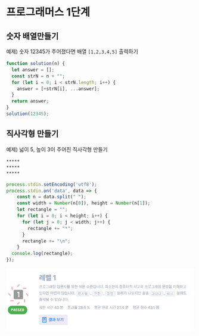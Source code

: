 # 프로그래머스 1단계
  
## 숫자 배열만들기

예제) 숫자 12345가 주어졌다면 배열 `[1,2,3,4,5]` 출력하기

```js
function solution(n) {
  let answer = [];
  const strN = n + "";
  for (let i = 0; i < strN.length; i++) {
    answer = [+strN[i], ...answer];
  }
  return answer;
}
solution(12345);
```

## 직사각형 만들기

예제) 넓이 5, 높이 3이 주어진 직사각형 만들기
```
*****
*****
*****
```


```js
process.stdin.setEncoding('utf8');
process.stdin.on('data', data => {
    const n = data.split(" ");
    const width = Number(n[0]), height = Number(n[1]);
    let rectangle = "";
    for (let i = 0; i < height; i++) {
      for (let j = 0; j < width; j++) {
        rectangle += "*";
      }
      rectangle += "\n";
    }
  console.log(rectangle);
});
```

![프로그래머스 1단계](../Images/프로그래머스%201단계/프로그래머스%201단계.gif)